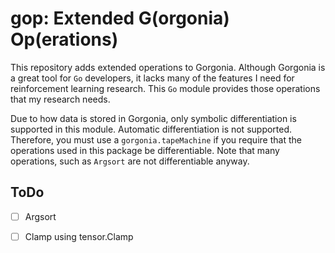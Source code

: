 # gop: Extended G(orgonia) Op(erations)

This repository adds extended operations to Gorgonia. Although Gorgonia
is a great tool for `Go` developers, it lacks many of the features I
need for reinforcement learning research. This `Go` module provides
those operations that my research needs.

Due to how data is stored in Gorgonia, only symbolic differentiation
is supported in this module. Automatic differentiation is not supported.
Therefore, you must use a `gorgonia.tapeMachine` if you require that
the operations used in this package be differentiable. Note that many
operations, such as `Argsort` are not differentiable anyway.

## ToDo

* [ ] Argsort

* [ ] Clamp using tensor.Clamp
